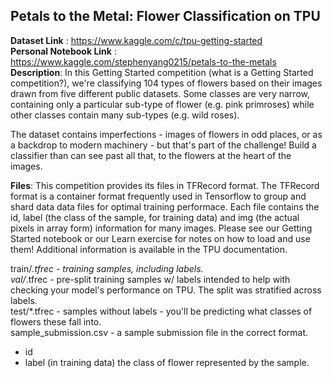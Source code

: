 ## Petals to the Metal: Flower Classification on TPU       
**Dataset Link** : https://www.kaggle.com/c/tpu-getting-started        
**Personal Notebook Link** : https://www.kaggle.com/stephenyang0215/petals-to-the-metals            
**Description**: In this Getting Started competition (what is a Getting Started competition?), we're classifying 104 types of flowers based on their images drawn from five different public datasets. Some classes are very narrow, containing only a particular sub-type of flower (e.g. pink primroses) while other classes contain many sub-types (e.g. wild roses).

The dataset contains imperfections - images of flowers in odd places, or as a backdrop to modern machinery - but that's part of the challenge! Build a classifier than can see past all that, to the flowers at the heart of the images.

**Files**: This competition provides its files in TFRecord format. The TFRecord format is a container format frequently used in Tensorflow to group and shard data data files for optimal training performace. Each file contains the id, label (the class of the sample, for training data) and img (the actual pixels in array form) information for many images. Please see our Getting Started notebook or our Learn exercise for notes on how to load and use them! Additional information is available in the TPU documentation.

train/*.tfrec - training samples, including labels.   
val/*.tfrec - pre-split training samples w/ labels intended to help with checking your model's performance on TPU. The split was stratified across labels.    
test/*.tfrec - samples without labels - you'll be predicting what classes of flowers these fall into.    
sample_submission.csv - a sample submission file in the correct format.  
   
- id
- label (in training data) the class of flower represented by the sample.    
